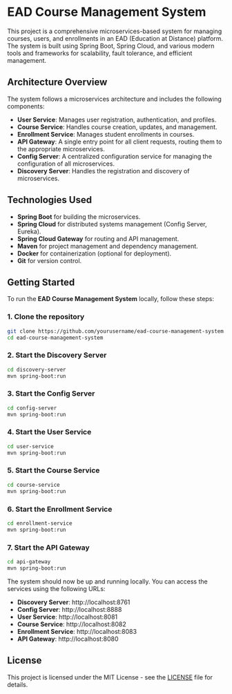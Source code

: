 # EAD Course Management System

This project is a comprehensive microservices-based system for managing courses, users, and enrollments in an EAD (Education at Distance) platform. The system is built using Spring Boot, Spring Cloud, and various modern tools and frameworks for scalability, fault tolerance, and efficient management.

## Architecture Overview

The system follows a microservices architecture and includes the following components:

- **User Service**: Manages user registration, authentication, and profiles.
- **Course Service**: Handles course creation, updates, and management.
- **Enrollment Service**: Manages student enrollments in courses.
- **API Gateway**: A single entry point for all client requests, routing them to the appropriate microservices.
- **Config Server**: A centralized configuration service for managing the configuration of all microservices.
- **Discovery Server**: Handles the registration and discovery of microservices.

## Technologies Used

- **Spring Boot** for building the microservices.
- **Spring Cloud** for distributed systems management (Config Server, Eureka).
- **Spring Cloud Gateway** for routing and API management.
- **Maven** for project management and dependency management.
- **Docker** for containerization (optional for deployment).
- **Git** for version control.

## Getting Started

To run the **EAD Course Management System** locally, follow these steps:

### 1. Clone the repository
```bash
git clone https://github.com/yourusername/ead-course-management-system.git
cd ead-course-management-system
```

### 2. Start the Discovery Server
```bash
cd discovery-server
mvn spring-boot:run
```

### 3. Start the Config Server
```bash
cd config-server
mvn spring-boot:run
```

### 4. Start the User Service
```bash
cd user-service
mvn spring-boot:run
```

### 5. Start the Course Service
```bash
cd course-service
mvn spring-boot:run
```

### 6. Start the Enrollment Service
```bash
cd enrollment-service
mvn spring-boot:run
```

### 7. Start the API Gateway
```bash
cd api-gateway
mvn spring-boot:run
```

The system should now be up and running locally. You can access the services using the following URLs:

- **Discovery Server**: http://localhost:8761
- **Config Server**: http://localhost:8888
- **User Service**: http://localhost:8081
- **Course Service**: http://localhost:8082
- **Enrollment Service**: http://localhost:8083
- **API Gateway**: http://localhost:8080

## License

This project is licensed under the MIT License - see the [LICENSE](LICENSE) file for details.
```
